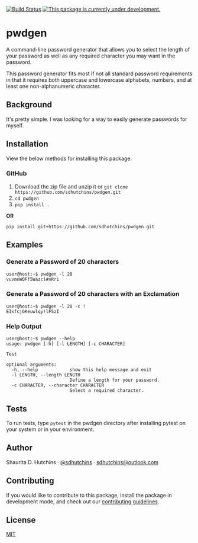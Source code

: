 [![Build Status](https://travis-ci.com/sdhutchins/pwdgen.svg?branch=master)](https://travis-ci.com/sdhutchins/pwdgen)
[![This package is currently under development.](https://img.shields.io/badge/under-development-orange.svg)](https://github.com/sdhutchins/pwdgen)

# pwdgen

A command-line password generator that allows you to select the length of your password as well as any required character you may want in the password.

This password generator fits most if not all standard password requirements in that it requires both uppercase and lowercase alphabets, numbers, and at least one non-alphanumeric character.

## Background

It's pretty simple. I was looking for a way to easily generate passwords for myself.

## Installation

View the below methods for installing this package.

### GitHub

1.  Download the zip file and unzip it or `git clone
    https://github.com/sdhutchins/pwdgen.git`
2.  `cd pwdgen`
3.  `pip install .`

**OR**

`pip install git+https://github.com/sdhutchins/pwdgen.git`

## Examples

### Generate a Password of 20 characters

```console
user@host:~$ pwdgen -l 20
vuvmnWQFf5Wazcl#nRri
```
### Generate a Password of 20 characters with an Exclamation

```console
user@host:~$ pwdgen -l 20 -c !
EIxfcjGKeuwlqy!lF5zI
```

### Help Output

```console
user@host:~$ pwdgen --help
usage: pwdgen [-h] [-l LENGTH] [-c CHARACTER]

Test

optional arguments:
  -h, --help            show this help message and exit
  -l LENGTH, --length LENGTH
                        Define a length for your password.
  -c CHARACTER, --character CHARACTER
                        Select a required character.
```

## Tests

To run tests, type `pytest` in the
pwdgen directory after installing pytest on your system or in your environment.

## Author

Shaurita D. Hutchins · [@sdhutchins](https://github.com/sdhutchins)
    · [sdhutchins@outlook.com](mailto:sdhutchins@outlook.com)

## Contributing

If you would like to contribute to this package, install the package in
development mode, and check out our [contributing
guidelines](https://github.com/sdhutchins/pwdgen/blob/master/CONTRIBUTING.rst).

## License

[MIT](https://github.com/sdhutchins/pwdgen/blob/master/LICENSE)
